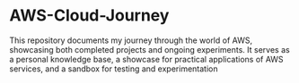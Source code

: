# AWS-Cloud-Journey
 This repository documents my journey through the world of AWS,  showcasing both  completed projects and ongoing experiments. It serves as a personal knowledge base, a showcase for practical applications of AWS services, and a sandbox for testing and experimentation
